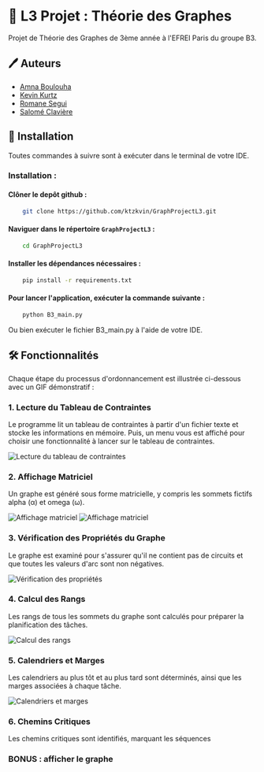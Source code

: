 
# 🧮 L3 Projet : Théorie des Graphes

Projet de Théorie des Graphes de 3ème année à l'EFREI Paris du groupe B3.


## 🖊️ Auteurs 

- [Amna Boulouha](https://github.com/blhmna)
- [Kevin Kurtz](https://github.com/ktzkvin)
- [Romane Segui](https://github.com/Airseg)
- [Salomé Clavière](https://github.com/salobinks)
	

## 💾 Installation 

Toutes commandes à suivre sont à exécuter dans le terminal de votre IDE.

### Installation :
#### Clôner le depôt github :
```bash
    git clone https://github.com/ktzkvin/GraphProjectL3.git
```

#### Naviguer dans le répertoire `GraphProjectL3` :
```bash
    cd GraphProjectL3
```

#### Installer les dépendances nécessaires :
```bash
    pip install -r requirements.txt
```

#### Pour lancer l'application, exécuter la commande suivante :
```bash
    python B3_main.py
```

Ou bien exécuter le fichier B3_main.py à l'aide de votre IDE.
## 🛠️ Fonctionnalités

Chaque étape du processus d'ordonnancement est illustrée ci-dessous avec un GIF démonstratif :

### 1. Lecture du Tableau de Contraintes
Le programme lit un tableau de contraintes à partir d'un fichier texte et stocke les informations en mémoire. Puis, un menu vous est affiché pour choisir une fonctionnalité à lancer sur le tableau de contraintes.

![Lecture du tableau de contraintes](https://cdn.discordapp.com/attachments/1222083642206060687/1229878743158489158/sequence_1.gif?ex=663148d6&is=661ed3d6&hm=e4135b787fb987a96f9e82b9ff23af729719b1f6d279df1ad27382bb1a3b2893&)

### 2. Affichage Matriciel
Un graphe est généré sous forme matricielle, y compris les sommets fictifs alpha (α) et omega (ω).

![Affichage matriciel](https://cdn.discordapp.com/attachments/1222083642206060687/1229881122352140338/Screenshot_1_1.png?ex=66314b0d&is=661ed60d&hm=49c0593b03a90ebd4d06c194372392a9207eedfebae8cce2d071c140221bf430&)
![Affichage matriciel](https://cdn.discordapp.com/attachments/1222083642206060687/1229881589522104400/Screenshot_2_1.png?ex=66314b7d&is=661ed67d&hm=b4801b4b0d9b88c26b05529f5c77b3627831df76d1048977efde03078b913d18&)


### 3. Vérification des Propriétés du Graphe
Le graphe est examiné pour s'assurer qu'il ne contient pas de circuits et que toutes les valeurs d'arc sont non négatives.

![Vérification des propriétés](https://cdn.discordapp.com/attachments/422113586597593088/1227010856659849308/1_1.gif?ex=6626d9e8&is=661464e8&hm=9c90b80ddf6b784c84e14d747c582b2dc374fbbc53c0cb0e7d93f6fb134c9b61&)

### 4. Calcul des Rangs
Les rangs de tous les sommets du graphe sont calculés pour préparer la planification des tâches.

![Calcul des rangs](https://cdn.discordapp.com/attachments/422113586597593088/1227010856659849308/1_1.gif?ex=6626d9e8&is=661464e8&hm=9c90b80ddf6b784c84e14d747c582b2dc374fbbc53c0cb0e7d93f6fb134c9b61&)

### 5. Calendriers et Marges
Les calendriers au plus tôt et au plus tard sont déterminés, ainsi que les marges associées à chaque tâche.

![Calendriers et marges](https://cdn.discordapp.com/attachments/422113586597593088/1227010856659849308/1_1.gif?ex=6626d9e8&is=661464e8&hm=9c90b80ddf6b784c84e14d747c582b2dc374fbbc53c0cb0e7d93f6fb134c9b61&)

### 6. Chemins Critiques
Les chemins critiques sont identifiés, marquant les séquences

### BONUS : afficher le graphe
